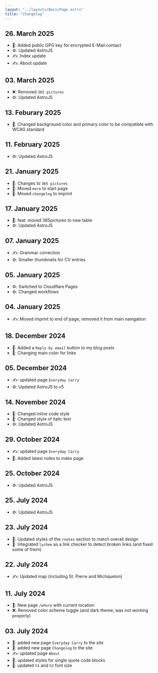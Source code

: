```yaml
---
layout: "../layouts/BasicPage.astro"
title: "Changelog"
---
```


## 26. March 2025

- 🚀: Added public GPG key for encrypted E-Mail contact
- ⚙️: Updated AstroJS
- ✍️: Index update
- ✍️: About update

## 03. March 2025

- ❌: Removed `365 pictures`
- ⚙️: Updated AstroJS

## 13. Feburary 2025

- 🎨: Changed background color and primary color to be compatible with WCAG standard

## 11. February 2025

- ⚙️: Updated AstroJS

## 21. January 2025

- 🚀: Changes to `365 pictures`
- 🚀: Moved `more` to start page
- 🚀: Moved `changelog` to imprint

## 17. January 2025

- 🚀: feat: moved 365pictures to new table
- ⚙️: Updated AstroJS

## 07. January 2025

- ✍️: Grammar correction
- ⚙️: Smaller thumbnails for CV entries

## 05. January 2025

- ⚙️: Switched to Cloudflare Pages
- ⚙️: Changed workflows

## 04. January 2025

- ✍️: Moved imprint to end of page, removed it from main navigation

## 18. December 2024

- 🚀: Added a `Reply by email` button to my blog posts
- 🎨: Changing main color for links

## 05. December 2024

- ✍️: updated page `Everyday Carry`
- ⚙️: Updated AstroJS to v5

## 14. November 2024

- 🎨: Changed inline code style
- 🎨: Changed style of italic text
- ⚙️: Updated AstroJS

## 29. October 2024

- ✍️: updated page `Everyday Carry`
- 🚀: Added latest notes to index page

## 25. October 2024

- ⚙️: Updated AstroJS

## 25. July 2024

- ⚙️: Updated AstroJS

## 23. July 2024

- 🎨: Updated styles of the `/notes` section to match overall design
- 🚀: Integrated `lychee` as a link checker to detect broken links (and fixed some of them)

## 22. July 2024

- ✍️: Updated map (including St. Pierre and Michquelon)

## 11. July 2024

- 🚀: New page `/where` with current location
- ❌: Removed color scheme toggle (and dark theme, was not working properly)

## 03. July 2024

- 🚀: added new page `Everyday Carry` to the site
- 🚀: added new page `Changelog` to the site
- ✍️: updated page `About`
- 🎨: updated styles for single quote code blocks
- 🎨: updated `h1` and `h2` font size
